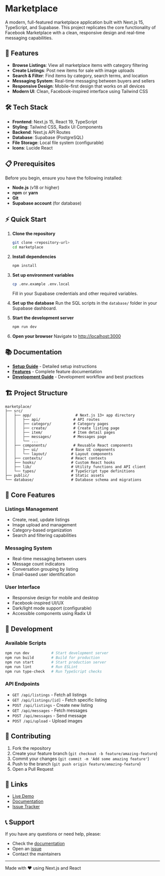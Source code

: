 # Marketplace

A modern, full-featured marketplace application built with Next.js 15, TypeScript, and Supabase. This project replicates the core functionality of Facebook Marketplace with a clean, responsive design and real-time messaging capabilities.

## 🚀 Features

- **Browse Listings**: View all marketplace items with category filtering
- **Create Listings**: Post new items for sale with image uploads
- **Search & Filter**: Find items by category, search terms, and location
- **Messaging System**: Real-time messaging between buyers and sellers
- **Responsive Design**: Mobile-first design that works on all devices
- **Modern UI**: Clean, Facebook-inspired interface using Tailwind CSS

## 🛠️ Tech Stack

- **Frontend**: Next.js 15, React 19, TypeScript
- **Styling**: Tailwind CSS, Radix UI Components
- **Backend**: Next.js API Routes
- **Database**: Supabase (PostgreSQL)
- **File Storage**: Local file system (configurable)
- **Icons**: Lucide React

## 📋 Prerequisites

Before you begin, ensure you have the following installed:

- **Node.js** (v18 or higher)
- **npm** or **yarn**
- **Git**
- **Supabase account** (for database)

## ⚡ Quick Start

1. **Clone the repository**

   ```bash
   git clone <repository-url>
   cd marketplace
   ```

2. **Install dependencies**

   ```bash
   npm install
   ```

3. **Set up environment variables**

   ```bash
   cp .env.example .env.local
   ```

   Fill in your Supabase credentials and other required variables.

4. **Set up the database**
   Run the SQL scripts in the `database/` folder in your Supabase dashboard.

5. **Start the development server**

   ```bash
   npm run dev
   ```

6. **Open your browser**
   Navigate to [http://localhost:3000](http://localhost:3000)

## 📚 Documentation

- [**Setup Guide**](./SETUP.md) - Detailed setup instructions
- [**Features**](./FEATURES.md) - Complete feature documentation
- [**Development Guide**](./DEVELOPMENT_GUIDE.md) - Development workflow and best practices

## 🏗️ Project Structure

```
marketplace/
├── src/
│   ├── app/                    # Next.js 13+ app directory
│   │   ├── api/               # API routes
│   │   ├── category/          # Category pages
│   │   ├── create/            # Create listing page
│   │   ├── item/              # Item detail pages
│   │   ├── messages/          # Messages page
│   │   └── ...
│   ├── components/            # Reusable React components
│   │   ├── ui/               # Base UI components
│   │   └── layout/           # Layout components
│   ├── contexts/             # React contexts
│   ├── hooks/                # Custom React hooks
│   ├── lib/                  # Utility functions and API client
│   └── types/                # TypeScript type definitions
├── public/                   # Static assets
└── database/                 # Database schema and migrations
```

## 🎯 Core Features

### Listings Management

- Create, read, update listings
- Image upload and management
- Category-based organization
- Search and filtering capabilities

### Messaging System

- Real-time messaging between users
- Message count indicators
- Conversation grouping by listing
- Email-based user identification

### User Interface

- Responsive design for mobile and desktop
- Facebook-inspired UI/UX
- Dark/light mode support (configurable)
- Accessible components using Radix UI

## 🔧 Development

### Available Scripts

```bash
npm run dev          # Start development server
npm run build        # Build for production
npm run start        # Start production server
npm run lint         # Run ESLint
npm run type-check   # Run TypeScript checks
```

### API Endpoints

- `GET /api/listings` - Fetch all listings
- `GET /api/listings/[id]` - Fetch specific listing
- `POST /api/listings` - Create new listing
- `GET /api/messages` - Fetch messages
- `POST /api/messages` - Send message
- `POST /api/upload` - Upload images

## 🤝 Contributing

1. Fork the repository
2. Create your feature branch (`git checkout -b feature/amazing-feature`)
3. Commit your changes (`git commit -m 'Add some amazing feature'`)
4. Push to the branch (`git push origin feature/amazing-feature`)
5. Open a Pull Request

## 🔗 Links

- [Live Demo](https://marketplace-john-luis.vercel.app)
- [Documentation](./docs/)
- [Issue Tracker](https://github.com/LuisCabantac/marketplace/issues)

## 📞 Support

If you have any questions or need help, please:

- Check the [documentation](./FEATURES.md)
- Open an [issue](https://github.com/LuisCabantac/marketplace/issues)
- Contact the maintainers

---

Made with ❤️ using Next.js and React
